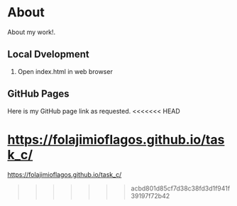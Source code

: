 # About

About my work!.

## Local Dvelopment

1. Open index.html in web browser

## GitHub Pages

Here is my GitHub page link as requested.
<<<<<<< HEAD

https://folajimioflagos.github.io/task_c/
=======
https://folajimioflagos.github.io/task_c/
>>>>>>> acbd801d85cf7d38c38fd3d1f941f39197f72b42
